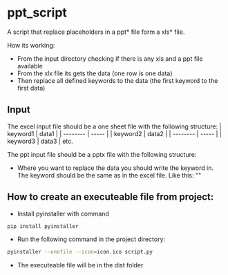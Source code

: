 # ppt_script
A script that replace placeholders in a ppt* file form a xls* file.

How its working:
  - From the input directory checking if there is any xls and a ppt file available
  - From the xlx file its gets the data (one row is one data)  
  - Then replace all defined keywords to the data (the first keyword to the first data)
  
## Input
  The excel input file should be a one sheet file with the following structure:
  | keyword1 | data1 |
  | -------- | ----- |
  | keyword2 | data2 |
  | -------- | ----- |
  | keyword3 | data3 |
  etc.

  The ppt input file should be a pptx file with the following structure:
  - Where you want to replace the data you should write the keyword in. The keyword should be the same as in the excel file. Like this: "<keyword1>"

## How to create an executeable file from project:
  - Install pyinstaller with command
  ```sh
  pip install pyinstaller
  ```
  - Run the following command in the project directory:
  ```sh
  pyinstaller --onefile --icon=icon.ico script.py
  ```
  - The executeable file will be in the dist folder

